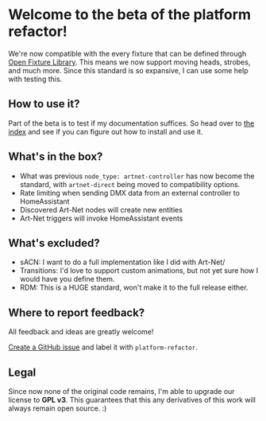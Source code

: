 # Welcome to the beta of the platform refactor!

We're now compatible with the every fixture that can be defined through [Open Fixture Library](https://open-fixture-library.org/).
This means we now support moving heads, strobes, and much more. Since this standard is so expansive, I can use some help with testing this.

## How to use it?

Part of the beta is to test if my documentation suffices. So head over to [the index](index.md) and see if you can figure out how to install and use it.

## What's in the box?

* What was previous `node_type: artnet-controller` has now become the standard, with `artnet-direct` being moved to compatibility options.
* Rate limiting when sending DMX data from an external controller to HomeAssistant
* Discovered Art-Net nodes will create new entities
* Art-Net triggers will invoke HomeAssistant events

## What's excluded?

* sACN: I want to do a full implementation like I did with Art-Net/
* Transitions: I'd love to support custom animations, but not yet sure how I would have you define them.
* RDM: This is a HUGE standard, won't make it to the full release either.

## Where to report feedback?

All feedback and ideas are greatly welcome!

[Create a GitHub issue](https://github.com/Breina/ha-artnet-led/issues/new) and label it with `platform-refactor`.

## Legal

Since now none of the original code remains, I'm able to upgrade our license to **GPL v3**.
This guarantees that this any derivatives of this work will always remain open source. :)